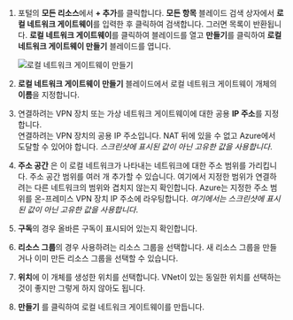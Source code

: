 1. 포털의 **모든 리소스**에서 **+ 추가**를 클릭합니다. **모든 항목** 블레이드 검색 상자에서 **로컬 네트워크 게이트웨이**를 입력한 후 클릭하여 검색합니다. 그러면 목록이 반환됩니다. **로컬 네트워크 게이트웨이**를 클릭하여 블레이드를 열고 **만들기**를 클릭하여 **로컬 네트워크 게이트웨이 만들기** 블레이드를 엽니다.

      ![로컬 네트워크 게이트웨이 만들기](./media/vpn-gateway-add-lng-s2s-rm-portal-include/createlng.png)
2. **로컬 네트워크 게이트웨이 만들기** 블레이드에서 로컬 네트워크 게이트웨이 개체의 **이름**을 지정합니다.
3. 연결하려는 VPN 장치 또는 가상 네트워크 게이트웨이에 대한 공용 **IP 주소**를 지정합니다.<br>연결하려는 VPN 장치의 공용 IP 주소입니다. NAT 뒤에 있을 수 없고 Azure에서 도달할 수 있어야 합니다. *스크린샷에 표시된 값이 아닌 고유한 값을 사용합니다*.
4. **주소 공간** 은 이 로컬 네트워크가 나타내는 네트워크에 대한 주소 범위를 가리킵니다. 주소 공간 범위를 여러 개 추가할 수 있습니다. 여기에서 지정한 범위가 연결하려는 다른 네트워크의 범위와 겹치지 않는지 확인합니다. Azure는 지정한 주소 범위를 온-프레미스 VPN 장치 IP 주소에 라우팅합니다. *여기에서는 스크린샷에 표시된 값이 아닌 고유한 값을 사용합니다*.
5. **구독**의 경우 올바른 구독이 표시되어 있는지 확인합니다.
6. **리소스 그룹**의 경우 사용하려는 리소스 그룹을 선택합니다. 새 리소스 그룹을 만들거나 이미 만든 리소스 그룹을 선택할 수 있습니다.
7. **위치**에 이 개체를 생성한 위치를 선택합니다. VNet이 있는 동일한 위치를 선택하는 것이 좋지만 그렇게 하지 않아도 됩니다.
8. **만들기** 를 클릭하여 로컬 네트워크 게이트웨이를 만듭니다.
